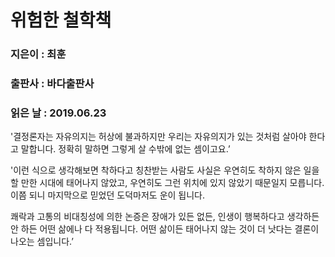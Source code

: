 # 위험한 철학책
### 지은이 : 최훈
### 출판사 : 바다출판사
### 읽은 날 : 2019.06.23

'결정론자는 자유의지는 허상에 불과하지만 우리는 자유의지가 있는 것처럼 살아야 한다고 말합니다. 정확히 말하면 그렇게 살 수밖에 없는 셈이고요.’

'이런 식으로 생각해보면 착하다고 칭찬받는 사람도 사실은 우연히도 착하지 않은 일을 할 만한 시대에 태어나지 않았고, 우연히도 그런 위치에 있지 않았기 때문일지 모릅니다. 이쯤 되니 마지막으로 믿었던 도덕마저도 운이 됩니다.

쾌락과 고통의 비대칭성에 의한 논증은 장애가 있든 없든, 인생이 행복하다고 생각하든 안 하든 어떤 삶에나 다 적용됩니다. 어떤 삶이든 태어나지 않는 것이 더 낫다는 결론이 나오는 셈입니다.’